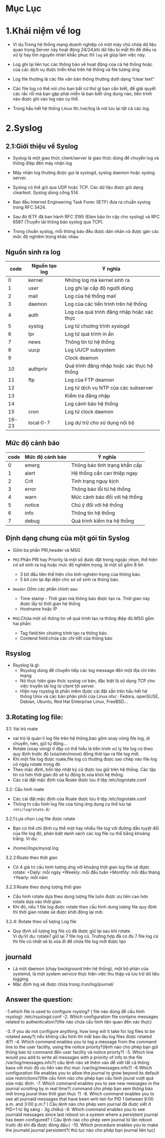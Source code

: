 # Mục Lục

# 1.Khái niệm về log

- Ví dụ:Trong hệ thống mạng doanh nghiệp có một máy chủ chứa dữ liệu quan trọng.Server này hoạt động 24/24,khi dữ liệu bị mất thì để điều ra xử lý hay tìm nguyên nhân khắc phục thì `log` sẽ giúp làm việc này.

- Log ghi lại liên tục các thông báo về hoạt động của cả hệ thống hoặc của các dịch vụ được triển khai trên hệ thống và file tương ứng
- Log file thường là các file văn bản thông thường dưới dạng “clear text” 
- Các file log có thể nói cho bạn bất cứ thứ gì bạn cần biết, để giải quyết các rắc rối mà bạn gặp phải miễn là bạn biết ứng dụng nào, tiến trình nào được ghi vào log nào cụ thể.
- Trong hầu hết hệ thống Linux thì /var/log là nơi lưu lại tất cả các log.
 ![]()
 
# 2.Syslog 

## 2.1:Giới thiệu về Syslog

- Syslog là một giao thức client/server là giao thức dùng để chuyển log và thông điệp đến máy nhận log

- Máy nhận log thường được gọi là syslogd, syslog daemon hoặc syslog server.

- Syslog có thể gửi qua UDP hoặc TCP. Các dữ liệu được gửi dạng cleartext. Syslog dùng cổng 514.

- Ban đầu Internet Engineering Task Forec (IETF) đưa ra chuẩn syslog trong RFC 5424.

- Sau đó IETF đã ban hành RFC 3195 (Đảm bảo tin cậy cho syslog) và RFC 6587 (Truyền tải thông báo syslog qua TCP).

- Trong chuẩn syslog, mỗi thông báo đều được dán nhãn và được gán các mức độ nghiêm trọng khác nhau

## Nguồn sinh ra log

| code | Nguồn tạo log | Ý nghĩa |
|------|--------------|---------|
|0|kernel|Những log mà kernel sinh ra|
|1|user|Log ghi lại cấp độ người dùng|
|2|mail|Log của hệ thống mail|
|3|daemon|Log của các tiến trình trên hệ thống|
|4|auth|Log của quá trình đăng nhập hoặc xác thực|
|5|syslog|Log từ chương trình syslogd|
|6|lpr|Log từ quá trình in ấn|
|7|news|Thông tin từ hệ thống|
|8|uucp|Log UUCP subsystem|
|9||Clock deamon|
|10|authpriv|Quá trình đăng nhập hoặc xác thực hệ thống|
|11|ftp|Log của FTP deamon|
|12||Log từ dịch vụ NTP của các subserver|
|13||Kiểm tra đăng nhập|
|14||Log cảnh báo hệ thống|
|15|cron|Log từ clock daemon|
|16-23|local 0-7|Log dự trữ cho sử dụng nội bộ|

## Mức độ cảnh báo

| code | Mức độ cảnh báo | Ý nghĩa |
|------|-----------------|---------|
|0|emerg|Thông báo tình trạng khẩn cấp|
|1|alert|Hệ thống cần can thiệp ngay|
|2|Crit|Tình trạng nguy kịch|
|3|error|Thông báo lỗi từ hệ thống|
|4|warn|Mức cảnh báo đối với hệ thống|
|5|notice|Chú ý đối với hệ thống|
|6|info|Thông tin hệ thống|
|7|debug|Quá trình kiểm tra hệ thống|

## Định dạng chung của một gói tin Syslog
- Gồm ba phần PRI,header và MSG

- `PRI`:Phần PRI hay Priority là một số được đặt trong ngoặc nhọn, thể hiện cơ sở sinh ra log hoặc mức độ nghiêm trọng, là một số gồm 8 bit:
   + 3 bit đầu tiên thể hiện cho tính nghiêm trọng của thông báo.
   + 5 bit còn lại đại diện cho sơ sở sinh ra thông báo.
   
- `Header`.Gồm các phần chính sau:
   + Time stamp - Thời gian mà thông báo được tạo ra. Thời gian này được lấy từ thời gian hệ thống
   + Hostname hoặc IP
   
- `MSG`:Chứa một số thông tin về quá trình tạo ra thông điệp đó.MSG gồm hai phần:
   + Tag field:tên chương trình tạo ra thông báo.
   + Contend field:chứa các chi tiết của thông báo
   
## Rsyslog
- Rsyslog là gì:
  + Rsyslog dùng để chuyển tiếp các log message đến một địa chỉ trên mạng 
  + Nó thực hiện giao thức syslog cơ bản, đặc biệt là sử dụng TCP cho việc truyền tải log từ client tới server.
  + Hiện nay rsyslog là phần mềm được cài đặt sẵn trên hầu hết hệ thống Unix và các bản phân phối của Linux như : Fedora, openSUSE,    Debian, Ubuntu, Red Hat Enterprise Linux, FreeBSD…
  
## 3.Rotating log file:

  3.1: Vai trò roate
  
 - vai trò là quản lí log file trên hệ thống,bao gồm xoay vòng file log, di chuyển, nén, gửi tự động… 
 - Rotate (xoay vòng) ở đây có thể hiểu là tiến trình xử lý file log cũ theo quy định trước đó (xóa/nén/move) đồng thời tạo ra file log mới.
 - Khi một file log được roate,file log cũ thường được sao chép vào file log có ngày rotate trong đó
 - Theo mặc định, bốn tệp nhật ký cũ được lưu giữ trên hệ thống. Các tập tin cũ hơn thời gian đó sẽ tự động bị xóa khỏi hệ thống.
 - Các cài đặt mặc định của Roate được lưu ở tệp /etc/logrotate.conf 
 
 3.2: Cấu hình roate
 - Các cài đặt mặc định của Roate được lưu ở tệp /etc/logrotate.conf 
 - Thông tn cấu hình log file của từng ứng dụng cụ thể lưu tại `/etc/logrotate.d/` 
 
 3.2.1:Lựa chọn Log file được rotate
 - Bạn có thể chỉ định cụ thể một hay nhiều file log với đường dẫn tuyệt đối của file log đó, phân biệt danh sách các log file cụ thể bằng khoảng trắng. Ví dụ:
  + /home/*/logs/mysql*.log
  
3.2.2:Roate theo thời gian
- Có 4 giá trị cấu hình tương ứng với khoảng thời gian log file sẽ được rotate:
  +Daily: mỗi ngày
  +Weekly: mỗi đầu tuần
  +Monthly: mỗi đầu tháng
  +Yearly: mỗi năm

3.2.3:Roate theo dung lượng thời gian
- Cấu hình rotate dựa theo dung lượng file luôn được ưu tiên cao hơn rotate dựa vào thời gian. 
- Khi đó, nếu 1 file log được rotate theo cấu hình dung lượng file quy định thì thời gian rotate sẽ được khởi động lại mới.

3.2.4: Rotate theo số lượng Log file
- Quy định số lượng log file cũ đã được giữ lại sau khi rotate. \
 Ví dụ:Ví dụ: rotate7 giữ lại 7 file log cũ. Trường hợp đã có đủ 7 file log cũ thì file cũ nhất sẽ bị xóa đi để chứa file log mới được tạo
 
## journald
 - Là một daemon (chạy background trên hệ thống), một bộ phận của systemd, là một system service thực hiện việc thu thập và lưu trữ dữ liệu logging.
 - Mặc định log sẽ được chứa trong /run/log/journal/



  
## Answer the question:
 -1.which file is used to configure rsyslog? ( file nào dùng để cấu hình rsyslog): /etc/rsyslogd.conf 
 -2.	Which configuration file contains messages related to authentication?(file nào chứa cấu hình liên quan đến xác thực)
 
 -3.	If you do not configure anything, how long will it take for log files to be rotated away?( nếu không cấu hình thì mất bao lâu log files được rotated đi?)
 -4.	Which command enables you to log a message from the command line to the user facility, using the notice priority?(lệnh nào cho phép bạn gửi thông báo từ command đến user facility và notice priorty?)
 -5. 	Which line would you add to write all messages with a priority of info to the file /var/log/messages.info?( câu lệnh nào sẽ thêm vào để viết tất cả thông baos với mức độ ưu tiên vào thư mực /var/log/messages.info?)
 -6 	Which configuration file enables you to allow the journal to grow beyond its default size restrictions?(file cấu hình nào cho phép bạn cấu hình joural vượt quá size mặc định.
 -7. 	Which command enables you to see new messages in the journal scrolling by in real time?( command cho phép bạn xem thông báo mới trong joural theo thời gian thực ?)
 -8.	Which command enables you to see all journald messages that have been writ-ten for PID 1 between 9:00 a.m. and 3:00 p.m.?
 ( Câu lệnh nào cho phép xem journal đã được viết ở PID=1 từ 9g sáng - 3g chiều)
 -9. 	Which command enables you to see journald messages since last reboot on a system where a persistent journal has been configured?
 (  Câu lệnh nào cho phép xem journal từ lần reboot trước đó khi đã được đóng dấu:)
 -10.	Which procedure enables you to make the journald journal persistent?( thủ tục nào cho phép bạn journal liên tục)


 





